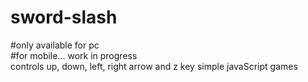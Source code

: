 # sword-slash <br>
#only available for pc <br>
#for mobile... work in progress <br>
controls up, down, left, right arrow and z key
simple javaScript games 
